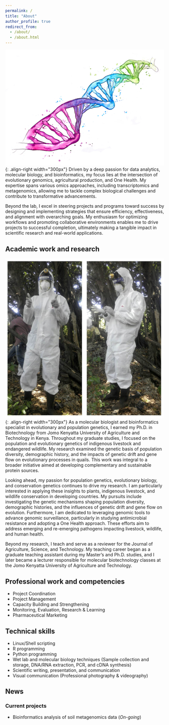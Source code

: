 ```yaml
---
permalink: /
title: "About"
author_profile: true
redirect_from: 
  - /about/
  - /about.html
---
```


![illustration of dna](/images/dna.jpg){: .align-right width="300px"}
Driven by a deep passion for data analytics, molecular biology, and bioinformatics, my focus lies at the intersection of evolutionary genomics, agricultural production, and One Health. My expertise spans various omics approaches, including transcriptomics and metagenomics, allowing me to tackle complex biological challenges and contribute to transformative advancements.

Beyond the lab, I excel in steering projects and programs toward success by designing and implementing strategies that ensure efficiency, effectiveness, and alignment with overarching goals. My enthusiasm for optimizing workflows and promoting collaborative environments enables me to drive projects to successful completion, ultimately making a tangible impact in scientific research and real-world applications.

## Academic work and research
![me](/images/omosh.png){: .align-right width="300px"}
As a molecular biologist and bioinformatics specialist in evolutionary and population genetics, I earned my Ph.D. in Biotechnology from Jomo Kenyatta University of Agriculture and Technology in Kenya. Throughout my graduate studies, I focused on the population and evolutionary genetics of indigenous livestock and endangered wildlife. My research examined the genetic basis of population diversity, demographic history, and the impacts of genetic drift and gene flow on evolutionary processes in quails. This work was integral to a broader initiative aimed at developing complementary and sustainable protein sources.

Looking ahead, my passion for population genetics, evolutionary biology, and conservation genetics continues to drive my research. I am particularly interested in applying these insights to plants, indigenous livestock, and wildlife conservation in developing countries. My pursuits include investigating the genetic mechanisms shaping population diversity, demographic histories, and the influences of genetic drift and gene flow on evolution. Furthermore, I am dedicated to leveraging genomic tools to advance genomic surveillance, particularly in studying antimicrobial resistance and adopting a One Health approach. These efforts aim to address emerging and re-emerging pathogens impacting livestock, wildlife, and human health.

Beyond my research, I teach and serve as a reviewer for the Journal of Agriculture, Science, and Technology. My teaching career began as a graduate teaching assistant during my Master’s and Ph.D. studies, and I later became a lecturer responsible for molecular biotechnology classes at the Jomo Kenyatta University of Agriculture and Technology.

## Professional work and competencies
- Project Coordination
- Project Management
- Capacity Building and Strengthening
- Monitoring, Evaluation, Research & Learning
- Pharmaceutical Marketing

## Technical skills
- Linux/Shell scripting
- R programming
- Python programming
- Wet lab and molecular biology techniques (Sample collection and storage, DNA/RNA extraction, PCR, and cDNA synthesis)
- Scientific writing, presentation, and communication
- Visual communication (Professional photography & videography)

## News
### Current projects
- Bioinformatics analysis of soil metagenomics data (*On-going*)






